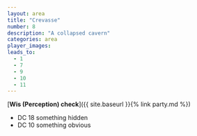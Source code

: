 ```yaml
---
layout: area
title: "Crevasse"
number: 8
description: "A collapsed cavern"
categories: area
player_images:
leads_to:
  - 1
  - 7
  - 9
  - 10
  - 11
---
```



[**Wis (Perception) check**]({{ site.baseurl }}{% link party.md %})
* DC 18 something hidden
* DC 10 something obvious

